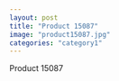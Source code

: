 ```yaml
---
layout: post
title: "Product 15087"
image: "product15087.jpg"
categories: "category1"
---
```

Product 15087
